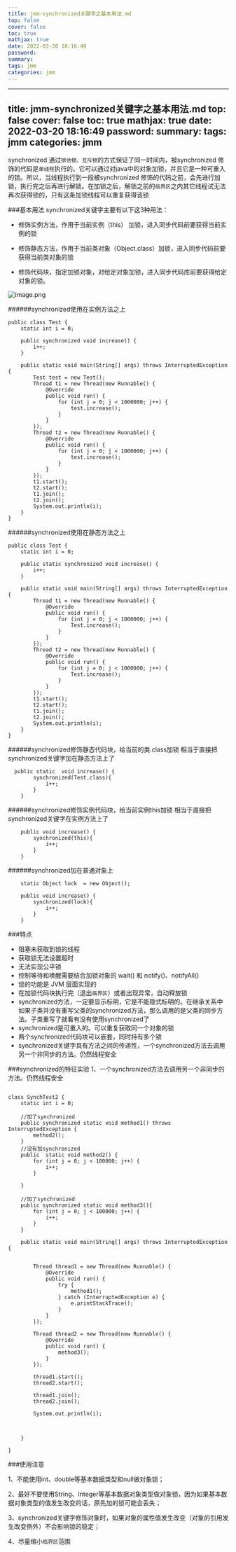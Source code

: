 ```yaml
---
title: jmm-synchronized关键字之基本用法.md
top: false
cover: false
toc: true
mathjax: true
date: 2022-03-20 18:16:49
password:
summary:
tags: jmm
categories: jmm
---
```

---
title: jmm-synchronized关键字之基本用法.md
top: false
cover: false
toc: true
mathjax: true
date: 2022-03-20 18:16:49
password:
summary:
tags: jmm
categories: jmm
---


synchronized 通过`排他锁、互斥锁`的方式保证了同一时间内，被synchronized 修饰的代码是`单线程`执行的。它可以通过对java中的对象加锁，并且它是一种可重入的锁。所以，当线程执行到一段被synchronized 修饰的代码之前，会先进行加锁，执行完之后再进行解锁。在加锁之后，解锁之前的`临界区`之内其它线程试无法再次获得锁的，只有这条加锁线程可以重复获得该锁


###基本用法
synchronized关键字主要有以下这3种用法：

- 修饰实例方法，作用于当前实例（this） 加锁，进入同步代码前要获得当前实例的锁

- 修饰静态方法，作用于当前类对象（Object.class）加锁，进入同步代码前要获得当前类对象的锁

- 修饰代码块，指定加锁对象，对给定对象加锁，进入同步代码库前要获得给定对象的锁。


![image.png](https://upload-images.jianshu.io/upload_images/13965490-216aa65b99aae85d.png?imageMogr2/auto-orient/strip%7CimageView2/2/w/1240)

######synchronized使用在实例方法之上
~~~
public class Test {
    static int i = 0;

    public synchronized void increase() {
        i++;
    }

    public static void main(String[] args) throws InterruptedException {
        Test test = new Test();
        Thread t1 = new Thread(new Runnable() {
            @Override
            public void run() {
                for (int j = 0; j < 1000000; j++) {
                    test.increase();
                }
            }
        });
        Thread t2 = new Thread(new Runnable() {
            @Override
            public void run() {
                for (int j = 0; j < 1000000; j++) {
                    test.increase();
                }
            }
        });
        t1.start();
        t2.start();
        t1.join();
        t2.join();
        System.out.println(i);
    }
}
~~~

######synchronized使用在静态方法之上
~~~
public class Test {
    static int i = 0;

    public static synchronized void increase() {
        i++;
    }

    public static void main(String[] args) throws InterruptedException {
        Thread t1 = new Thread(new Runnable() {
            @Override
            public void run() {
                for (int j = 0; j < 1000000; j++) {
                    Test.increase();
                }
            }
        });
        Thread t2 = new Thread(new Runnable() {
            @Override
            public void run() {
                for (int j = 0; j < 1000000; j++) {
                    Test.increase();
                }
            }
        });
        t1.start();
        t2.start();
        t1.join();
        t2.join();
        System.out.println(i);
    }
}
~~~

######synchronized修饰静态代码块，给当前的类.class加锁
相当于直接把synchronized关键字加在静态方法上了
~~~
  public static  void increase() {
        synchronized(Test.class){
            i++;
        }
    }

~~~

######synchronized修饰实例代码块，给当前实例this加锁
相当于直接把synchronized关键字在实例方法上了
~~~
    public void increase() {
        synchronized(this){
            i++;
        }
    }

~~~

######synchronized加在普通对象上
~~~
    static Object lock  = new Object();

    public void increase() {
        synchronized(lock){
            i++;
        }
    }

~~~


###特点

- 阻塞未获取到锁的线程
- 获取锁无法设置超时
- 无法实现公平锁
- 控制等待和唤醒需要结合加锁对象的 wait() 和 notify()、notifyAll()
- 锁的功能是 JVM 层面实现的
- 在加锁代码块执行完（退出`临界区`）或者出现异常，自动释放锁
- synchronized方法，一定要显示标明，它是不能隐式标明的。在继承关系中如果子类并没有重写父类的synchronized方法，那么调用的是父类的同步方法。子类重写了就看有没有使用synchronized了
- synchronized是可重入的。可以重复获取同一个对象的锁
- 两个synchronized代码块可以嵌套，同时持有多个锁
- synchronized关键字具有方法之间的传递性，一个synchronized方法去调用另一个非同步的方法。仍然线程安全

###synchronized的特征实验
1、一个synchronized方法去调用另一个非同步的方法。仍然线程安全
~~~

class SynchTest2 {
    static int i = 0;

    //加了synchronized
    public synchronized static void method1() throws InterruptedException {
        method2();
    }
    //没有加synchronized
    public  static void method2() {
        for (int j = 0; j < 100000; j++) {
            i++;
        }

    }

    //加了synchronized
    public synchronized static void method3(){
        for (int j = 0; j < 100000; j++) {
            i++;
        }
    }

    public static void main(String[] args) throws InterruptedException {


        Thread thread1 = new Thread(new Runnable() {
            @Override
            public void run() {
                try {
                    method1();
                } catch (InterruptedException e) {
                    e.printStackTrace();
                }
            }
        });

        Thread thread2 = new Thread(new Runnable() {
            @Override
            public void run() {
                method3();
            }
        });

        thread1.start();
        thread2.start();

        thread1.join();
        thread2.join();

        System.out.println(i);



    }

}
~~~


###使用注意


1、不能使用int、double等基本数据类型和null做对象锁；

2、最好不要使用String、Integer等基本数据对象类型做对象锁，因为如果基本数据对象类型的值发生改变的话，原先加的锁可能会丢失；

3、synchronized关键字修饰对象时，如果对象的属性值发生改变（对象的引用发生改变例外）不会影响锁的稳定；

4、尽量缩小`临界区`范围


